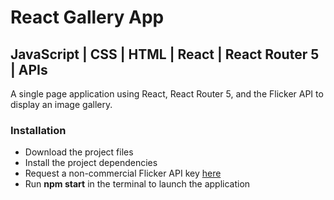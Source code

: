 # React Gallery App
<h2>JavaScript | CSS | HTML | React | React Router 5 | APIs</h2>
 A single page application using React, React Router 5, and the Flicker API to display an image gallery.

 <h3>Installation</h3>
 <ul>
    <li>Download the project files</li>
    <li>Install the project dependencies</li>
    <li>Request a non-commercial Flicker API key <a href="https://www.flickr.com/services/apps/create/apply/">here</a> </li>
    <li>Run <strong>npm start</strong> in the terminal to launch the application</li>
</ul>
